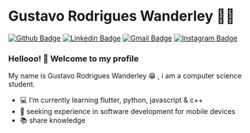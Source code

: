# Gustavo Rodrigues Wanderley 👨‍💻

[![Github Badge](https://img.shields.io/badge/-Github-000?style=flat-square&logo=Github&logoColor=white&link=https://github.com/lucasgdb)](https://github.com/gustavo-wanderley)
[![Linkedin Badge](https://img.shields.io/badge/-LinkedIn-blue?style=flat-square&logo=Linkedin&logoColor=white&link=https://www.linkedin.com/in/gustavo-rodrigues-644a35192/)](https://www.linkedin.com/in/gustavo-rodrigues-644a35192/)
[![Gmail Badge](https://img.shields.io/badge/-Gmail-c14438?style=flat-square&logo=Gmail&logoColor=white&link=mailto:gustavorw03@gmail.com)](mailto:gustavorw03@gmail.com)
[![Instagram Badge](https://img.shields.io/badge/-Instagram-C13584?style=flat-square&labelColor=C13584&logo=instagram&logoColor=white&link=https:https://www.instagram.com/gustav.dev/?hl=pt-br)](https://www.instagram.com/gustav.dev/)

### Hellooo! 👋 Welcome to my profile

My name is Gustavo Rodrigues Wanderley 😁 , i am a computer science student.

- 💻 I’m currently learning flutter, python, javascript & c++ 
- 🌱 seeking experience in software development for mobile devices
- 📚 share knowledge

<!--
**gustavo-wanderley/gustavo-wanderley** is a ✨ _special_ ✨ repository because its `README.md` (this file) appears on your GitHub profile.

Here are some ideas to get you started:

- 🔭 I’m currently working on ...
- 🌱 I’m currently learning ...
- 👯 I’m looking to collaborate on ...
- 🤔 I’m looking for help with ...
- 💬 Ask me about ...
- 📫 How to reach me: ...
- 😄 Pronouns: ...
- ⚡ Fun fact: ...
-->
